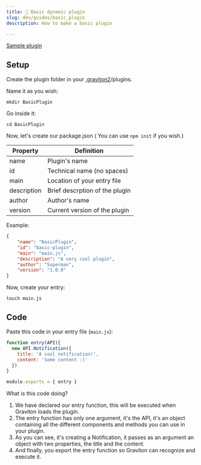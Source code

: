 ```yaml
---
title: 🧵 Basic dynamic plugin
slug: dev/guides/basic_plugin
description: How to make a basic plugin

---
```



[Sample plugin](https://github.com/Graviton-Code-Editor/sample-plugin)

## Setup

Create the plugin folder in your [.graviton2](https://github.com/Graviton-Code-Editor/Graviton-App/wiki/docs/.graviton2.md)/plugins.

Name it as you wish:
```shell
mkdir BasicPlugin
```

Go inside it:
```shell
cd BasicPlugin
```

Now, let's create our package.json ( You can use `npm init` if you wish.)

| Property      | Definition                                                     |
| ------------- |----------------------------------------------------------------|
| name          | Plugin's name                                                  |
| id            | Technical name (no spaces)                                     |
| main          | Location of your entry file                                    |
| description   | Brief descrption of the plugin                                 |
| author        | Author's name                                                  |
| version       | Current version of the plugin                                  |

Example:
```json
{
	"name": "BasicPlugin",
	"id": "basic-plugin",
	"main": "main.js",
	"description": "A very cool plugin",
	"author": "Superman",
	"version": "1.0.0"
}
```

Now, create your entry:

```shell
touch main.js
```

## Code

Paste this code in your entry file (`main.js`):

```javascript
function entry(API){
  new API.Notification({
    title: 'A cool notification!',
    content: 'Some content :)'
  })
}

module.exports = { entry }
```

What is this code doing?
1. We have declared our entry function, this will be executed when Graviton loads the plugin.
2. The entry function has only one argument, it's the API, it's an object containing all the different components and methods you can use in your plugin.
3. As you can see, it's creating a Notification, it passes as an argument an object with two properties, the title and the content.
4. And finally, you export the entry function so Graviton can recognize and execute it.